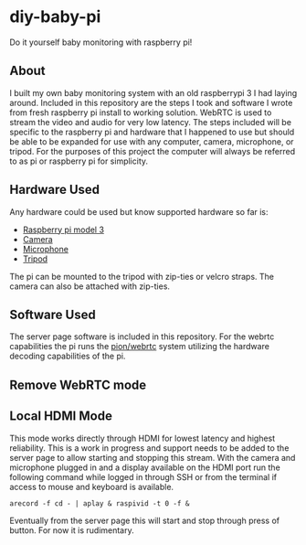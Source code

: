 # diy-baby-pi
Do it yourself baby monitoring with raspberry pi!

## About

I built my own baby monitoring system with an old raspberrypi 3 I had laying around. Included in this repository are the steps
I took and software I wrote from fresh raspberry pi install to working solution. WebRTC is used to stream the video and audio for very low latency.
The steps included will be specific to the raspberry pi and hardware that I happened to use but should be able to be expanded
for use with any computer, camera, microphone, or tripod. For the purposes of this project the computer will always be referred
to as pi or raspberry pi for simplicity.

## Hardware Used

Any hardware could be used but know supported hardware so far is:

* [Raspberry pi model 3](https://www.raspberrypi.com/products/raspberry-pi-3-model-b-plus/)
* [Camera](https://www.amazon.com/dp/B07BK1QZ2L?psc=1&ref=ppx_yo2_dt_b_product_details)
* [Microphone](https://www.amazon.com/dp/B074BLM973?psc=1&ref=ppx_yo2_dt_b_product_details)
* [Tripod](https://www.amazon.com/AmazonBasics-Lightweight-Camera-Mount-Tripod/dp/B00XI87KV8/ref=psdc_499310_t1_B00009UT28)

The pi can be mounted to the tripod with zip-ties or velcro straps. The camera can also be attached with zip-ties.

## Software Used

The server page software is included in this repository. For the webrtc capabilities the pi runs the [pion/webrtc](https://github.com/pion/webrtc) system utilizing the hardware decoding capabilities of the pi.

## Remove WebRTC mode

## Local HDMI Mode

This mode works directly through HDMI for lowest latency and highest reliability. This is a work in progress and support needs to be added to the server page to allow starting and stopping this stream. With the camera and microphone plugged in and a display available on the HDMI port run the following command while logged in through SSH or from the terminal if access to mouse and keyboard is available.

```
arecord -f cd - | aplay & raspivid -t 0 -f &
```

Eventually from the server page this will start and stop through press of button. For now it is rudimentary.
